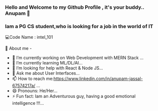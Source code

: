 ### Hello and Welcome to my Github Profile , it's your buddy.. Anupam 👋

### Iam a PG CS student,who is looking for a job in the world of IT 
💻Code Name : intel_101

🤠 About me -

- 🔭 I’m currently working on Web Development with MERN Stack ...
- 🌱 I’m currently learning ML/DL/AI...
- 🤔 I’m looking for help with React & Node JS...
- 💬 Ask me about User Interfaces...
- 📫 How to reach me:https://www.linkedin.com/in/anupam-jassal-67574217a/ ...
- 😄 Pronouns: He/Her...
- ⚡ Fun fact: Iam an Adventurous guy, having a good emotional intelligence !!!...

